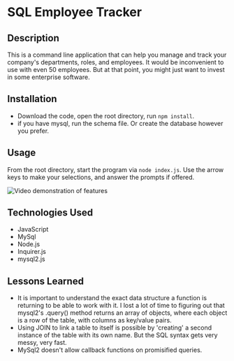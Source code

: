 # SQL Employee Tracker

## Description

This is a command line application that can help you manage and track your 
company's departments, roles, and employees. It would be inconvenient to use 
with even 50 employees. But at that point, you might just want to invest in some 
enterprise software. 

## Installation

- Download the code, open the root directory, run ```npm install```.
- if you have mysql, run the schema file. Or create the database however you prefer.

## Usage

From the root directory, start the program via ```node index.js```. Use the arrow keys
to make your selections, and answer the prompts if offered. 

![Video demonstration of features]()

## Technologies Used

- JavaScript
- MySql
- Node.js
- Inquirer.js
- mysql2.js


## Lessons Learned
- It is important to understand the exact data structure a function is returning to be able to work with it.
I lost a lot of time to figuring out that mysql2's .query() method returns an array of objects, where each object is a
row of the table, with columns as key/value pairs. 
- Using JOIN to link a table to itself is possible by 'creating' a second instance of the table with its own name.
But the SQL syntax gets very messy, very fast. 
- MySql2 doesn't allow callback functions on promisified queries. 